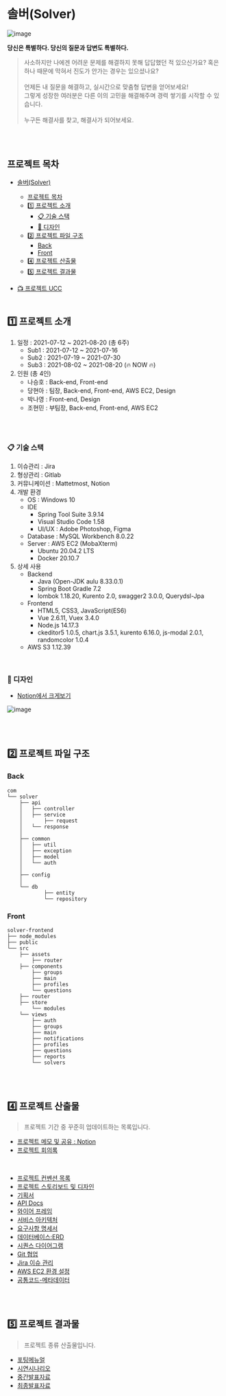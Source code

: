 # 솔버(Solver)

![image](https://user-images.githubusercontent.com/45550607/127493916-e2f4d237-272a-439f-903c-a66ea4261788.png)

**당신은 특별하다. 당신의 질문과 답변도 특별하다.**
> 사소하지만 나에겐 어려운 문제를 해결하지 못해 답답했던 적 있으신가요? 혹은 하나 때문에 막혀서 진도가 안가는 경우는 있으셨나요?<br><br>
> 언제든 내 질문을 해결하고, 실시간으로 맞춤형 답변을 얻어보세요!<br>
> 그렇게 성장한 여러분은 다른 이의 고민을 해결해주며 경력 쌓기를 시작할 수 있습니다. <br><br>
> 누구든 해결사를 찾고, 해결사가 되어보세요.

<br><br>

## 프로젝트 목차
- [솔버(Solver)](#솔버solver)
	- [프로젝트 목차](#프로젝트-목차)
	- [1️⃣ 프로젝트 소개](#1️⃣-프로젝트-소개)
		- [📋 기술 스택](#-기술-스택)
		- [🎨 디자인](#-디자인)
	- [2️⃣ 프로젝트 파일 구조](#2️⃣-프로젝트-파일-구조)
		- [Back](#back)
		- [Front](#front)
	- [4️⃣ 프로젝트 산출물](#4️⃣-프로젝트-산출물)
	- [5️⃣ 프로젝트 결과물](#5️⃣-프로젝트-결과물)

- [📺 프로젝트 UCC](https://drive.google.com/file/d/12Mfx3sRjNwTiT2undbCMqLwqhOcUjI2W/view?usp=sharing)
<br><br>

## 1️⃣ 프로젝트 소개

1. 일정 : 2021-07-12 ~ 2021-08-20 (총 6주)
   - Sub1 : 2021-07-12 ~ 2021-07-16
   - Sub2 : 2021-07-19 ~ 2021-07-30
   - Sub3 : 2021-08-02 ~ 2021-08-20 (🔥 NOW 🔥)
2. 인원 (총 4인)
	 - 나승호 : Back-end, Front-end
	 - 당현아 : 팀장, Back-end, Front-end, AWS EC2, Design
	 - 박나영 : Front-end, Design
	 - 조현민 : 부팀장, Back-end, Front-end, AWS EC2

<br><br>

### 📋 기술 스택

1. 이슈관리 : Jira
2. 형상관리 : Gitlab
3. 커뮤니케이션 : Mattetmost, Notion
4. 개발 환경
	- OS : Windows 10
	- IDE
		- Spring Tool Suite 3.9.14 
		- Visual Studio Code 1.58
		- UI/UX : Adobe Photoshop, Figma
	- Database : MySQL Workbench 8.0.22
	- Server : AWS EC2 (MobaXterm)
		- Ubuntu 20.04.2 LTS
		- Docker 20.10.7
5. 상세 사용
	- Backend
		- Java (Open-JDK aulu 8.33.0.1)
		- Spring Boot Gradle 7.2
		- lombok 1.18.20, Kurento 2.0, swagger2 3.0.0, Querydsl-Jpa
	- Frontend
		- HTML5, CSS3, JavaScript(ES6)
		- Vue 2.6.11, Vuex 3.4.0
		- Node.js 14.17.3
		- ckeditor5 1.0.5, chart.js 3.5.1, kurento 6.16.0, js-modal 2.0.1, randomcolor 1.0.4
	- AWS S3 1.12.39

<br>

### 🎨 디자인
- [Notion에서 크게보기](https://www.notion.so/danghyeona/6369d09c85a243a299d7402a2e4d8944)

![image](https://user-images.githubusercontent.com/45550607/127514001-020a11cc-e660-476f-8a09-7137fdec219f.png)

<br><br>

## 2️⃣ 프로젝트 파일 구조

### Back

```
com
└── solver
	├── api
	│   ├── controller
	│   ├── service
	│		├── request
	│   └── response
	│
	├── common
	│   ├── util
	│   ├── exception
	│   ├── model
	│   └── auth
	│
	├── config
	│
	└── db
			├── entity
			└── repository
```

### Front

```
solver-frontend
├── node_modules
├── public
└── src
	├── assets
     	├── router
	├── components
		├── groups
		├── main
		├── profiles
		└── questions
	├── router
	├── store
		└── modules
	└── views
		├── auth
		├── groups
		├── main
		├── notifications
		├── profiles
		├── questions
		├── reports
		└── solvers
```

<br><br>

## 4️⃣ 프로젝트 산출물
> 프로젝트 기간 중 꾸준히 업데이트하는 목록입니다.
- [프로젝트 메모 및 공유 : Notion](https://danghyeona.notion.site/Solver-1b2691348e2d4334a4deb5699167ef59)
- [프로젝트 회의록](./docs/회의록.md)

<br>

- [프로젝트 컨벤션 목록](./docs/컨벤션목록.md)
- [프로젝트 스토리보드 및 디자인](./docs/디자인스토리보드.md)
- [기획서](./docs/기획서.md)
- [API Docs](https://www.notion.so/danghyeona/API-961534ee05374f65ad6fb75d55167f65)
- [와이어 프레임](./docs/와이어프레임.md)
- [서비스 아키텍처](./docs/아키텍처.md)
- [요구사항 명세서](./docs/요구사항명세서.md)
- [데이터베이스:ERD](./docs/데이터베이스.md)
- [시퀀스 다이어그램](./docs/시퀀스다이어그램.md)
- [Git 협업](./docs/Git-관리.md)
- [Jira 이슈 관리](./docs/Jira-이슈-관리.md)
- [AWS EC2 환경 설정](./docs/AWS-EC2.md)
- [공통코드-메타데이터](./docs/공통코드-메타데이터.md)


<br><br>

## 5️⃣ 프로젝트 결과물
> 프로젝트 종류 산출물입니다.

- [포팅메뉴얼](./exec/공통PJT_서울5반_A507_포팅메뉴얼.pdf)
- [시연시나리오](./exec/공통_PJT_서울5반_A507_시연시나리오.pdf)
- [중간발표자료](./pt/[중간]%20공통_PJT_서울5반_A507.pdf)
- [최종발표자료](./pt/[최종]%20공통_PJT_서울5반_A507.pdf)
